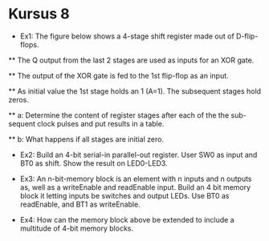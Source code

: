 # Kursus 8

* Ex1: The figure below shows a 4-stage shift register made out of D-flip-flops. 

** The Q output from the last 2 stages are used as inputs for an XOR gate. 

** The output of the XOR gate is fed to the 1st flip-flop as an input.


** As initial value the 1st stage holds an 1  (A=1). The subsequent stages hold zeros.

** a: Determine the content of register stages after each of the the sub-sequent clock pulses and put results in a table.

** b: What happens if all stages are initial zero.

* Ex2: Build an 4-bit serial-in parallel-out register. User SW0 as input and BT0 as shift. Show the result on LED0-LED3.

* Ex3:  An n-bit-memory block is an element with n inputs and n outputs as, well as a writeEnable and readEnable input. Build an 4 bit memory block it letting inputs be switches and output LEDs. Use BT0 as readEnable, and BT1 as writeEnable.

* Ex4: How can the memory block above be extended to include a multitude of 4-bit memory blocks.